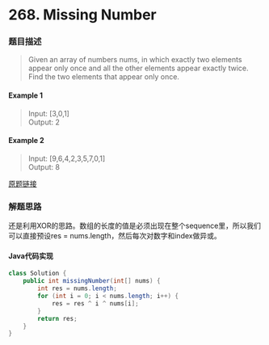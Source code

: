 # 268. Missing Number
### 题目描述

>Given an array of numbers nums, in which exactly two elements appear only once and all the other elements appear exactly twice. Find the two elements that appear only once.

#### Example 1
>Input: [3,0,1]
<br>Output: 2

#### Example 2
>Input: [9,6,4,2,3,5,7,0,1]
<br>Output: 8

[原题链接](https://leetcode.com/problems/missing-number/description/)

### 解题思路
还是利用XOR的思路。数组的长度的值是必须出现在整个sequence里，所以我们可以直接预设res = nums.length，然后每次对数字和index做异或。

#### Java代码实现

```java
class Solution {
    public int missingNumber(int[] nums) {
        int res = nums.length;
        for (int i = 0; i < nums.length; i++) {
            res = res ^ i ^ nums[i];
        }
        return res;
    }
}
```